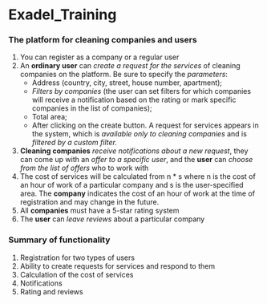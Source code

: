# Exadel_Training

### The platform for cleaning companies and users

1. You can register as a company or a regular user
2. An **ordinary user** can _create a request for the services_ of cleaning companies on the platform. Be sure to specify the _parameters_:
    - Address (country, city, street, house number, apartment);
    - _Filters by companies_ (the user can set filters for which companies will receive a notification based on the rating or mark specific companies in the list of
      companies);
    - Total area;
    - After clicking on the create button. A request for services appears in the system, which is _available only to cleaning companies_ and is _filtered by a custom filter._
3. **Cleaning companies** _receive notifications about a new request_, they can come up with an _offer to a specific user_, and the **user** can _choose from the list of offers_ who to
   work with
4. The cost of services will be calculated from n \* s where n is the cost of an hour of work of a particular company and s is the user-specified area. The **company** indicates the cost of an hour of work at the time of registration and may
   change in the future.
5. All **companies** must have a 5-star rating system
6. The **user** can _leave reviews_ about a particular company

### Summary of functionality

1. Registration for two types of users
2. Ability to create requests for services and respond to them
3. Calculation of the cost of services
4. Notifications
5. Rating and reviews
